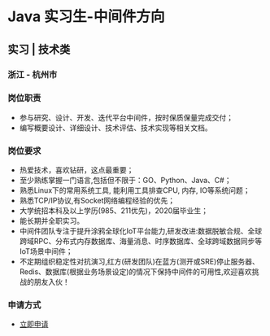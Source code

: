 
# Java 实习生-中间件方向
## 实习  |  技术类
### 浙江 - 杭州市

### 岗位职责
- 参与研究、设计、开发、迭代平台中间件，按时保质保量完成交付；
- 编写概要设计、详细设计、技术评估、技术实现等相关文档。
### 岗位要求
- 热爱技术，喜欢钻研，这点最重要；
- 至少熟练掌握一门语言,包括但不限于：GO、Python、Java、C#；
- 熟悉Linux下的常用系统工具, 能利用工具排查CPU, 内存, IO等系统问题；
- 熟悉TCP/IP协议,有Socket网络编程经验的优先；
- 大学统招本科及以上学历(985、211优先)，2020届毕业生；
- 能长期并全职实习。
- 中间件团队专注于提升涂鸦全球化IoT平台能力,研发改进:数据脱敏合规、全球跨域RPC、分布式内存数据库、海量消息、时序数据库、全球跨域数据同步等IoT场景中间件；
- 不定期组织稳定性对抗演习,红方(研发团队)在蓝方(测开或SRE)停止服务器、Redis、数据库(根据业务场景设定)的情况下保持中间件的可用性,欢迎喜欢挑战的朋友入伙！
### 申请方式
- <a href="mailto:hr@tuya.com?subject=求职简历-Java 实习生-中间件方向-来自GitHub">立即申请</a>